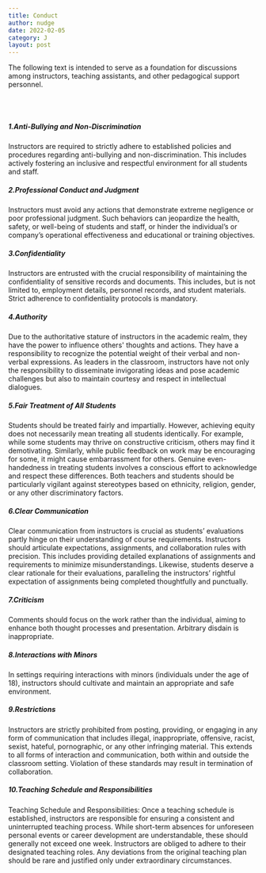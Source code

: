 ```yaml
---
title: Conduct
author: nudge
date: 2022-02-05
category: J
layout: post
---
```

The following text is intended to serve as a foundation for discussions among instructors, teaching assistants, and other pedagogical support personnel.

<br>
<br>

##### 1.Anti-Bullying and Non-Discrimination
Instructors are required to strictly adhere to established policies and procedures regarding anti-bullying and non-discrimination. This includes actively fostering an inclusive and respectful environment for all students and staff.
<br>
##### 2.Professional Conduct and Judgment
Instructors must avoid any actions that demonstrate extreme negligence or poor professional judgment. Such behaviors can jeopardize the health, safety, or well-being of students and staff, or hinder the individual’s or company’s operational effectiveness and educational or training objectives.
<br>
##### 3.Confidentiality
Instructors are entrusted with the crucial responsibility of maintaining the confidentiality of sensitive records and documents. This includes, but is not limited to, employment details, personnel records, and student materials. Strict adherence to confidentiality protocols is mandatory.
<br>
##### 4.Authority
Due to the authoritative stature of instructors in the academic realm, they have the power to influence others' thoughts and actions. They have a responsibility to recognize the potential weight of their verbal and non-verbal expressions. As leaders in the classroom, instructors have not only the responsibility to disseminate invigorating ideas and pose academic challenges but also to maintain courtesy and respect in intellectual dialogues.
<br>
##### 5.Fair Treatment of All Students
Students should be treated fairly and impartially. However, achieving equity does not necessarily mean treating all students identically. For example, while some students may thrive on constructive criticism, others may find it demotivating. Similarly, while public feedback on work may be encouraging for some, it might cause embarrassment for others. Genuine even-handedness in treating students involves a conscious effort to acknowledge and respect these differences. Both teachers and students should be particularly vigilant against stereotypes based on ethnicity, religion, gender, or any other discriminatory factors.
<br>
##### 6.Clear Communication
Clear communication from instructors is crucial as students’ evaluations partly hinge on their understanding of course requirements. Instructors should articulate expectations, assignments, and collaboration rules with precision. This includes providing detailed explanations of assignments and requirements to minimize misunderstandings. Likewise, students deserve a clear rationale for their evaluations, paralleling the instructors’ rightful expectation of assignments being completed thoughtfully and punctually.
<br>

##### 7.Criticism
Comments should focus on the work rather than the individual, aiming to enhance both thought processes and presentation.  Arbitrary disdain is inappropriate.
<br>

##### 8.Interactions with Minors
In settings requiring interactions with minors (individuals under the age of 18), instructors should cultivate and maintain an appropriate and safe environment.
<br>

##### 9.Restrictions
Instructors are strictly prohibited from posting, providing, or engaging in any form of communication that includes illegal, inappropriate, offensive, racist, sexist, hateful, pornographic, or any other infringing material. This extends to all forms of interaction and communication, both within and outside the classroom setting. Violation of these standards may result in termination of collaboration.
<br>

##### 10.Teaching Schedule and Responsibilities
Teaching Schedule and Responsibilities: Once a teaching schedule is established, instructors are responsible for ensuring a consistent and uninterrupted teaching process. While short-term absences for unforeseen personal events or career development are understandable, these should generally not exceed one week. Instructors are obliged to adhere to their designated teaching roles. Any deviations from the original teaching plan should be rare and justified only under extraordinary circumstances.

<br>
<br>
